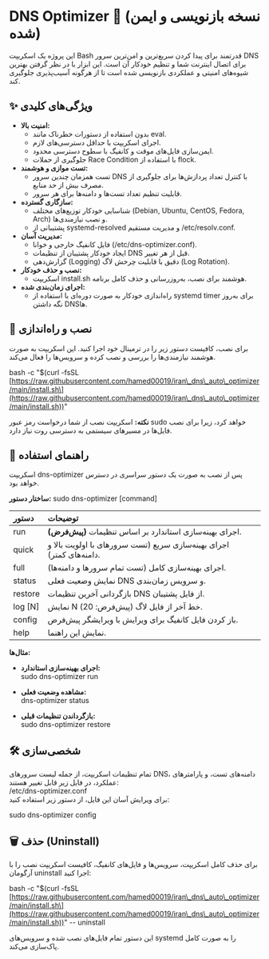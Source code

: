 # **DNS Optimizer 🚀 (نسخه بازنویسی و ایمن شده)**

این پروژه یک اسکریپت Bash قدرتمند برای پیدا کردن سریع‌ترین و امن‌ترین سرور DNS برای اتصال اینترنت شما و تنظیم خودکار آن است. این ابزار با در نظر گرفتن بهترین شیوه‌های امنیتی و عملکردی بازنویسی شده است تا از هرگونه آسیب‌پذیری جلوگیری کند.

## **✨ ویژگی‌های کلیدی**

* **امنیت بالا:**  
  * بدون استفاده از دستورات خطرناک مانند eval.  
  * اجرای اسکریپت با حداقل دسترسی‌های لازم.  
  * ایمن‌سازی فایل‌های موقت و کانفیگ با سطوح دسترسی محدود.  
  * جلوگیری از حملات Race Condition با استفاده از flock.  
* **تست موازی و هوشمند:**  
  * تست همزمان چندین سرور DNS با کنترل تعداد پردازش‌ها برای جلوگیری از مصرف بیش از حد منابع.  
  * قابلیت تنظیم تعداد تست‌ها و دامنه‌ها برای هر سرور.  
* **سازگاری گسترده:**  
  * شناسایی خودکار توزیع‌های مختلف (Debian, Ubuntu, CentOS, Fedora, Arch) و نصب نیازمندی‌ها.  
  * پشتیبانی از systemd-resolved و مدیریت مستقیم /etc/resolv.conf.  
* **مدیریت آسان:**  
  * فایل کانفیگ خارجی و خوانا (/etc/dns-optimizer.conf).  
  * ایجاد خودکار پشتیبان از تنظیمات DNS قبل از هر تغییر.  
  * گزارش‌دهی (Logging) دقیق با قابلیت چرخش لاگ (Log Rotation).  
* **نصب و حذف خودکار:**  
  * اسکریپت install.sh هوشمند برای نصب، به‌روزرسانی و حذف کامل برنامه.  
* **اجرای زمان‌بندی شده:**  
  * راه‌اندازی خودکار به صورت دوره‌ای با استفاده از systemd timer برای به‌روز نگه داشتن DNSها.

## **🚀 نصب و راه‌اندازی**

برای نصب، کافیست دستور زیر را در ترمینال خود اجرا کنید. این اسکریپت به صورت هوشمند نیازمندی‌ها را بررسی و نصب کرده و سرویس‌ها را فعال می‌کند.

bash \-c "$(curl \-fsSL \[https://raw.githubusercontent.com/hamed00019/iran\_dns\_auto\_optimizer/main/install.sh\](https://raw.githubusercontent.com/hamed00019/iran\_dns\_auto\_optimizer/main/install.sh))"

**نکته:** اسکریپت نصب از شما درخواست رمز عبور sudo خواهد کرد، زیرا برای نصب فایل‌ها در مسیرهای سیستمی به دسترسی روت نیاز دارد.

## **📖 راهنمای استفاده**

اسکریپت dns-optimizer پس از نصب به صورت یک دستور سراسری در دسترس خواهد بود.

**ساختار دستور:** sudo dns-optimizer \[command\]

| دستور | توضیحات |
| :---- | :---- |
| run | **(پیش‌فرض)** اجرای بهینه‌سازی استاندارد بر اساس تنظیمات. |
| quick | اجرای بهینه‌سازی سریع (تست سرورهای با اولویت بالا و دامنه‌های کمتر). |
| full | اجرای بهینه‌سازی کامل (تست تمام سرورها و دامنه‌ها). |
| status | نمایش وضعیت فعلی DNS و سرویس زمان‌بندی. |
| restore | بازگردانی آخرین تنظیمات DNS از فایل پشتیبان. |
| log \[N\] | نمایش N خط آخر از فایل لاگ (پیش‌فرض: 20). |
| config | باز کردن فایل کانفیگ برای ویرایش با ویرایشگر پیش‌فرض. |
| help | نمایش این راهنما. |

**مثال‌ها:**

* **اجرای بهینه‌سازی استاندارد:**  
  sudo dns-optimizer run

* **مشاهده وضعیت فعلی:**  
  dns-optimizer status

* **بازگرداندن تنظیمات قبلی:**  
  sudo dns-optimizer restore

## **🛠️ شخصی‌سازی**

تمام تنظیمات اسکریپت، از جمله لیست سرورهای DNS، دامنه‌های تست، و پارامترهای عملکرد، در فایل زیر قابل تغییر هستند:  
/etc/dns-optimizer.conf  
برای ویرایش آسان این فایل، از دستور زیر استفاده کنید:

sudo dns-optimizer config

## **🗑️ حذف (Uninstall)**

برای حذف کامل اسکریپت، سرویس‌ها و فایل‌های کانفیگ، کافیست اسکریپت نصب را با آرگومان uninstall اجرا کنید:

bash \-c "$(curl \-fsSL \[https://raw.githubusercontent.com/hamed00019/iran\_dns\_auto\_optimizer/main/install.sh\](https://raw.githubusercontent.com/hamed00019/iran\_dns\_auto\_optimizer/main/install.sh))" \-- uninstall

این دستور تمام فایل‌های نصب شده و سرویس‌های systemd را به صورت کامل پاک‌سازی می‌کند.
